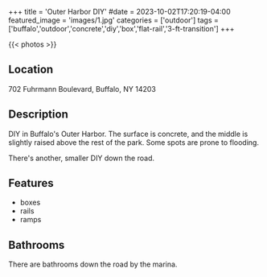 +++
title = 'Outer Harbor DIY'
#date = 2023-10-02T17:20:19-04:00
featured_image = 'images/1.jpg'
categories = ['outdoor']
tags = ['buffalo','outdoor','concrete','diy','box','flat-rail','3-ft-transition']
+++

{{< photos >}}

## Location

702 Fuhrmann Boulevard, Buffalo, NY 14203

## Description

DIY in Buffalo's Outer Harbor. The surface is concrete, and the middle is slightly raised above the rest of the park. Some spots are prone to flooding.

There's another, smaller DIY down the road.

## Features

- boxes
- rails
- ramps

## Bathrooms

There are bathrooms down the road by the marina.
